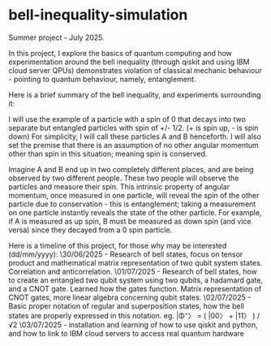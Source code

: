 # bell-inequality-simulation
Summer project - July 2025.

In this project, I explore the basics of quantum computing and how experimentation around the bell inequality (through qiskit and using IBM cloud server QPUs) demonstrates violation of
classical mechanic behaviour - pointing to quantum behaviour, namely, entanglement. 

Here is a brief summary of the bell inequality, and experiments surrounding it:

I will use the example of a particle with a spin of 0 that decays into two separate but entangled particles with spin of +/- 1/2. (+ is spin up, - is spin down) For simplicity, 
I will call these particles A and B henceforth. I will also set the premise that there is an assumption of no other angular momentum other than spin in this situation; meaning spin is conserved.

Imagine A and B end up in two completely different places, and are being observed by two different people. These two people will observe the particles and measure their spin. This intrinsic property
of angular momentum, once measured in one particle, will reveal the spin of the other particle due to conservation - this is entanglement; taking a measurement on one particle instantly reveals the 
state of the other particle. For example, if A is measured as up spin, B must be measured as down spin (and vice versa) since they decayed from a 0 spin particle.


Here is a timeline of this project, for those why may be interested (dd/mm/yyyy):
  \\30/06/2025 - Research of bell states, focus on tensor product and mathematical matrix representation of two qubit system states. Correlation and anticorrelation.
  \\01/07/2025 - Research of bell states, how to create an entangled two qubit system using two qubits, a hadamard gate, and a CNOT gate. Learned how the gates function. Matrix representation
  of CNOT gates, more linear algebra concerning qubit states.
  \\02/07/2025 - Basic proper notation of regular and superposition states, how the bell states are properly expressed in this notation. eg. |Φ⁺〉 = ( |00〉 + |11〉 ) / √2
  \\03/07/2025 - installation and learning of how to use qiskit and python, and how to link to IBM cloud servers to access real quantum hardware
  
